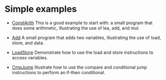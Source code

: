 <!--
Sigma16: index.md
Copyright (C) 2019, 2020 John T. O'Donnell
email: john.t.odonnell9@gmail.com
License: GNU GPL Version 3 or later.  Sigma16/LICENSE.txt, Sigma16/NOTICE.txt

This file is part of Sigma16.  Sigma16 is free software: you can
redistribute it and/or modify it under the terms of the GNU General
Public License as published by the Free Software Foundation, either
version 3 of the License, or (at your option) any later version.
Sigma16 is distributed in the hope that it will be useful, but
WITHOUT ANY WARRANTY; without even the implied warranty of
MERCHANTABILITY or FITNESS FOR A PARTICULAR PURPOSE.  See the GNU
General Public License for more details.  You should have received
a copy of the GNU General Public License along with Sigma16.  If
not, see <https://www.gnu.org/licenses/>.

------------------------------------------------------------------------------
index.md is the source for the index of this examples directory
------------------------------------------------------------------------------
-->



# Simple examples

* [ConstArith](ConstArith.asm.txt) This is a good example to start
  with: a small program that does some arithmetic, illustrating the
  use of lea, add, and mul.

* [Add](Add.asm.txt) A small program that adds two variables,
  illustrating the use of load, store, and data.

* [LoadStore](LoadStore.asm.txt) Demonstrate how to use the load and
  store instructions to access variables.

* [CmpJump](CmpJump.asm.txt) Illustrate how to use the compare and
  conditional jump instructions to perform an if-then conditional.


